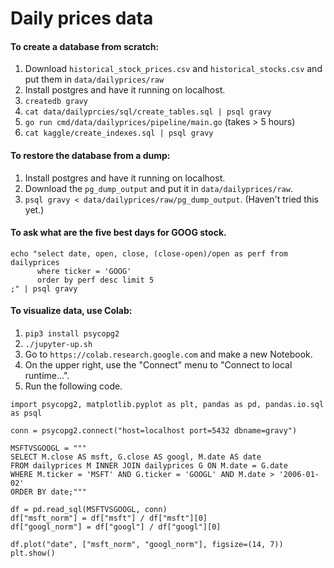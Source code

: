 # Daily prices data

#### To create a database from scratch:

1. Download `historical_stock_prices.csv` and `historical_stocks.csv` and put them in `data/dailyprices/raw`
2. Install postgres and have it running on localhost.
3. `createdb gravy`
4. `cat data/dailyprcies/sql/create_tables.sql | psql gravy`
5. `go run cmd/data/dailyprices/pipeline/main.go` (takes > 5 hours)
6. `cat kaggle/create_indexes.sql | psql gravy`

#### To restore the database from a dump:

1. Install postgres and have it running on localhost.
2. Download the `pg_dump_output` and put it in `data/dailyprices/raw`.
2. `psql gravy < data/dailyprices/raw/pg_dump_output`. (Haven't tried this yet.)

#### To ask what are the five best days for GOOG stock.

```
echo "select date, open, close, (close-open)/open as perf from dailyprices
      where ticker = 'GOOG'
      order by perf desc limit 5
;" | psql gravy
```

#### To visualize data, use Colab:

1. `pip3 install psycopg2`
2. `./jupyter-up.sh`
3. Go to `https://colab.research.google.com` and make a new Notebook.
4. On the upper right, use the "Connect" menu to "Connect to local runtime...".
5. Run the following code.

```
import psycopg2, matplotlib.pyplot as plt, pandas as pd, pandas.io.sql as psql

conn = psycopg2.connect("host=localhost port=5432 dbname=gravy")

MSFTVSGOOGL = """
SELECT M.close AS msft, G.close AS googl, M.date AS date
FROM dailyprices M INNER JOIN dailyprices G ON M.date = G.date
WHERE M.ticker = 'MSFT' AND G.ticker = 'GOOGL' AND M.date > '2006-01-02'
ORDER BY date;"""

df = pd.read_sql(MSFTVSGOOGL, conn)
df["msft_norm"] = df["msft"] / df["msft"][0]
df["googl_norm"] = df["googl"] / df["googl"][0]

df.plot("date", ["msft_norm", "googl_norm"], figsize=(14, 7))
plt.show()
```
